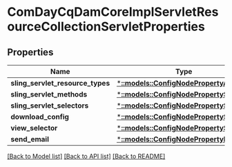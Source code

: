 # ComDayCqDamCoreImplServletResourceCollectionServletProperties

## Properties
Name | Type | Description | Notes
------------ | ------------- | ------------- | -------------
**sling_servlet_resource_types** | [***::models::ConfigNodePropertyArray**](configNodePropertyArray.md) |  | [optional] 
**sling_servlet_methods** | [***::models::ConfigNodePropertyString**](configNodePropertyString.md) |  | [optional] 
**sling_servlet_selectors** | [***::models::ConfigNodePropertyString**](configNodePropertyString.md) |  | [optional] 
**download_config** | [***::models::ConfigNodePropertyString**](configNodePropertyString.md) |  | [optional] 
**view_selector** | [***::models::ConfigNodePropertyString**](configNodePropertyString.md) |  | [optional] 
**send_email** | [***::models::ConfigNodePropertyBoolean**](configNodePropertyBoolean.md) |  | [optional] 

[[Back to Model list]](../README.md#documentation-for-models) [[Back to API list]](../README.md#documentation-for-api-endpoints) [[Back to README]](../README.md)


